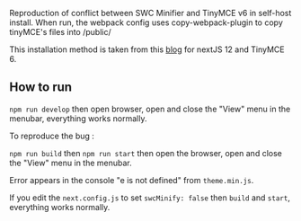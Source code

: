 Reproduction of conflict between SWC Minifier and TinyMCE v6 in self-host install. When run, the webpack config uses
copy-webpack-plugin to copy tinyMCE's files into /public/

This installation method is taken from
this [blog](https://iiiyu.com/2022/08/28/self-hosted-tinymce-6-x-in-nextjs-12-x-javascript-version/) for nextJS 12 and
TinyMCE 6.

## How to run

`npm run develop` then open browser, open and close the "View" menu in the menubar, everything works normally.

To reproduce the bug :

`npm run build` then `npm run start` then open the browser, open and close the "View" menu in the menubar.

Error appears in the console "e is not defined" from `theme.min.js`.

If you edit the `next.config.js` to set `swcMinify: false` then `build` and `start`, everything works normally.
